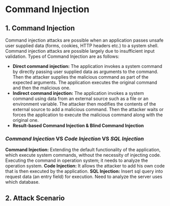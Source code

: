 # Command Injection

## 1.  Command Injection
Command injection attacks are possible when an application passes unsafe user supplied data (forms, cookies, HTTP headers etc.) to a system shell. Command injection attacks are possible largely due to insufficient input validation.
Types of Command Injection are as follows:
-    **Direct command injection:** The application invokes a system command by directly passing user supplied data as arguments to the command. Then the attacker supplies the malicious command as part of the expected arguments. The application executes the original command and then the malicious one.
-    **Indirect command injection:** The application invokes a system command using data from an external source such as a file or an environment variable. The attacker then modifies the contents of the external source to add a malicious command. Then the attacker waits or forces the application to execute the malicious command along with the original one.
-    **Result-based Command Injection & Blind Command Injection**

### *Command Injection* VS *Code Injection* VS *SQL Injection*
**Command Injection:** Extending the default functionality of the application, which execute system commands, without the necessity of injecting code. Executing the command in operation system; it needs to analyze the operation system.
**Code Injection:** It allows the attacker to add his own code that is then executed by the application.
**SQL Injection:** Insert sql query into request data (an entry field) for execution. Need to analyze the server uses which database.


## 2.  Attack Scenario
